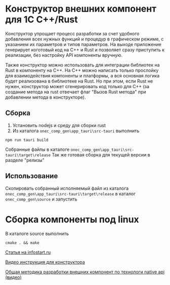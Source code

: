 # Конструктор внешних компонент для 1С C++/Rust

Конструктор упрощает процесс разработки за счет удобного добавления всех нужных функций и процедур в графическом режиме, с указанием их параметров и типов параметров. На выходе приложение генерирует коготовый код на С++ и Rust и позволяет сразу приступить к реализации, без настройку API компоненты вручную.

Также конструктор можно использовать для интеграции библиотек на Rust в компоненту на С++. На С++ можно написать только прослойку  для взаимодействия компоненты и платформы, а вся основная логика будет реализована в библиотеке на Rust. Но при этом, если Rust не нужен, конструктор может сгенерировать код только для С++ (за создание метода на rust отвечает флаг "Вызов Rust метода" при добавлении метода в конструкторе). 

## Сборка
1. Установить nodejs и среду для сборки rust
2. Из каталога `onec_comp_gen\app_tauri\src-tauri` выполнить
```
npm run tauri build
```
Собранные файлы в каталоге `onec_comp_gen\app_tauri\src-tauri\target\release` 
Так же готовая сборка для текущей версии в разделе "релизы"
## Использование
Скопировать собранный исполняемый файл из каталога `onec_comp_gen\app_tauri\src-tauri\target\release` в каталог `onec_comp_gen\source` и запустить

# Сборка компоненты под linux 
В каталоге source выполнить
```
cmake . && make
```

[Статья на infostart.ru](https://infostart.ru/1c/2252892/)

[Видео инструкция для конструктора](https://t.me/FastAbout1s/69)

[Общая методика разработки внешних компонент по технологи native api (видео)](https://t.me/FastAbout1s/51)

